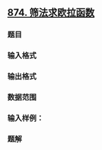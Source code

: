## [874. 筛法求欧拉函数](https://www.acwing.com/problem/content/876/)

### 题目

### 输入格式

### 输出格式

### 数据范围

### 输入样例：



### 题解
